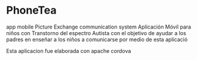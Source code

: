 # PhoneTea
app mobile Picture Exchange communication system
                  Aplicación Móvil para niños 
                  con Transtorno del espectro Autista 
                  con el objetivo de ayudar a los padres 
                  en enseñar a los niños a comunicarse 
                  por medio de esta aplicació
                  
Esta aplicacion fue elaborada con apache cordova 
